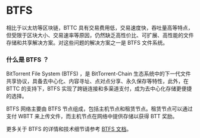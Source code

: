 # BTFS

相比于以太坊等区块链，BTTC 具有交易费用低，交易速度快，吞吐量高等特点，但受限于区块大小、交易速率等原因，仍然缺乏高性价比、可扩展、高性能的文件存储和共享解决方案。对这些问题的解决方案之一是 BTFS 文件系统。

### 什么是 BTFS ？

BitTorrent File System (BTFS) ，是 BitTorrent-Chain 生态系统中的下一代文件共享协议，具备去中心化、内容寻址、点对点分享、永久保存等特性，此外，在 BTTC 的支持下，BTFS 实现了跨链连接和多渠道支付，成为去中心化存储更便捷的选择。

BTFS 网络主要由 BTFS 节点组成，包括主机节点和租赁节点。租赁节点可以通过支付 WBTT 来上传文件，而主机节点在网络中提供存储以获得 BTT 奖励。



更多关于 BTFS 的详情和技术细节请参考 [BTFS 文档](https://docs.btfs.io/)。


